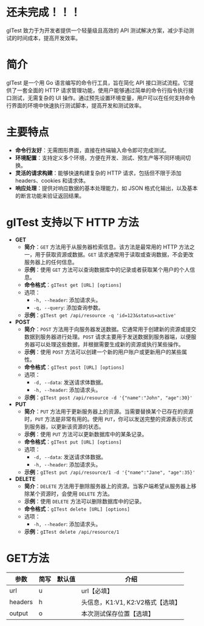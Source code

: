 # 还未完成！！！

gITest 致力于为开发者提供一个轻量级且高效的 API 测试解决方案，减少手动测试的时间成本，提高开发效率。

# 简介

gITest 是一个用 Go 语言编写的命令行工具，旨在简化 API 接口测试流程。它提供了一套全面的 HTTP 请求管理功能，使用户能够通过简单的命令行指令执行接口测试，无需复杂的 UI 操作。通过预先设置环境变量，用户可以在任何支持命令行界面的环境中快速执行测试脚本，提高开发和测试效率。

# 主要特点

- **命令行友好**：无需图形界面，直接在终端输入命令即可完成测试。
- **环境配置**：支持定义多个环境，方便在开发、测试、预生产等不同环境间切换。
- **灵活的请求构建**：能够快速构建复杂的 HTTP 请求，包括但不限于添加 headers、cookies 和请求体。
- **响应处理**：提供对响应数据的基本处理能力，如 JSON 格式化输出，以及基本的断言功能来验证返回结果。

# gITest 支持以下 HTTP 方法

- **GET**
  - **简介**：`GET` 方法用于从服务器检索信息。该方法是最常用的 HTTP 方法之一，用于获取资源或数据。`GET` 请求通常用于读取或查询数据，不会更改服务器上的任何信息。
  - **示例**：使用 `GET` 方法可以查询数据库中的记录或者获取某个用户的个人信息。
  - **命令格式**：`gITest get [URL] [options]`
  - 选项：
    - `-h, --header`: 添加请求头。
    - `-q, --query`: 添加查询参数。
  - **示例**：`gITest get /api/resource -q 'id=123&status=active'`
- **POST**
  - **简介**：`POST` 方法用于向服务器发送数据。它通常用于创建新的资源或提交数据到服务器进行处理。`POST` 请求主要用于发送数据到服务器端，以便服务器可以处理这些数据，并根据需要生成新的资源或执行某些操作。
  - **示例**：使用 `POST` 方法可以创建一个新的用户账户或更新用户的某些属性。
  - **命令格式**：`gITest post [URL] [options]`
  - 选项：
    - `-d, --data`: 发送请求体数据。
    - `-h, --header`: 添加请求头。
  - **示例**：`gITest post /api/resource -d '{"name":"John", "age":30}'`
- **PUT**
  - **简介**：`PUT` 方法用于更新服务器上的资源。当需要替换某个已存在的资源时，`PUT` 方法是非常有用的。使用 `PUT`，你可以发送完整的资源表示形式到服务器，以更新该资源的状态。
  - **示例**：使用 `PUT` 方法可以更新数据库中的某条记录。
  - **命令格式**：`gITest put [URL] [options]`
  - 选项：
    - `-d, --data`: 发送请求体数据。
    - `-h, --header`: 添加请求头。
  - **示例**：`gITest put /api/resource/1 -d '{"name":"Jane", "age":35}'`
- **DELETE**
  - **简介**：`DELETE` 方法用于删除服务器上的资源。当客户端希望从服务器上移除某个资源时，会使用 `DELETE` 方法。
  - **示例**：使用 `DELETE` 方法可以删除数据库中的记录。
  - **命令格式**：`gITest delete [URL] [options]`
  - 选项：
    - `-h, --header`: 添加请求头。
  - **示例**：`gITest delete /api/resource/1`

# GET方法

| 参数    | 简写 | 默认值 | 介绍                             |
| ------- | ---- | ------ | -------------------------------- |
| url     | u    |        | url【必填】                      |
| headers | h    |        | 头信息，K1:V1, K2:V2格式【选填】 |
| output  | o    |        | 本次测试保存位置【选填】         |

